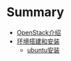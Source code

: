 # Summary

* [OpenStack介绍](README.md)
* [环境搭建和安装](chapter1.md)
   * [ubuntu安装](./chapter1/ubuntu_install.md)

